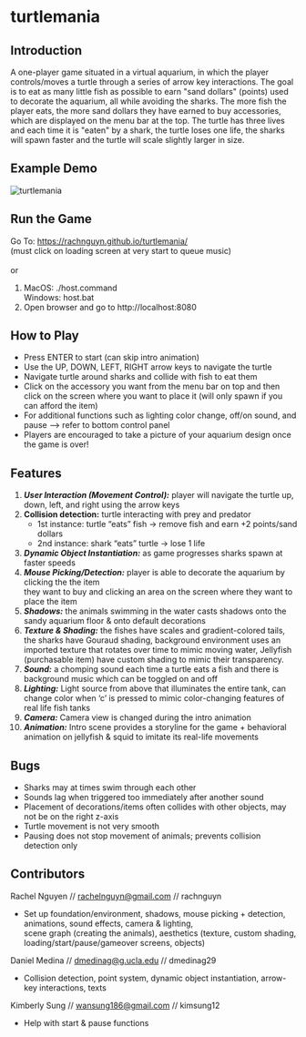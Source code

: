 # turtlemania

## Introduction	<br>

A one-player game situated in a virtual aquarium, in which the player controls/moves a turtle through a series of 
arrow key interactions. The goal is to eat as many little fish as possible to earn "sand dollars" (points) used to decorate the 
aquarium, all while avoiding the sharks. The more fish the player eats, the more sand dollars they have earned to buy accessories, 
which are displayed on the menu bar at the top. The turtle has three lives and each time it is "eaten" by a shark, the turtle 
loses one life, the sharks will spawn faster and the turtle will scale slightly larger in size.

## Example Demo
![turtlemania](https://user-images.githubusercontent.com/91295945/144671500-05bc6433-7d39-4bbf-98fc-81bb4638f63d.gif)

## Run the Game
Go To: https://rachnguyn.github.io/turtlemania/ <br> (must click on loading screen at very start to queue music) <br> <br>
or 
1) MacOS: ./host.command <br>
   Windows: host.bat <br>
2) Open browser and go to http://localhost:8080

## How to Play

- Press ENTER to start (can skip intro animation)
- Use the UP, DOWN, LEFT, RIGHT arrow keys to navigate the turtle
- Navigate turtle around sharks and collide with fish to eat them
- Click on the accessory you want from the menu bar on top and then click on the screen where you want to place it (will only spawn if you can afford the item)
- For additional functions such as lighting color change, off/on sound, and pause --> refer to bottom control panel 
- Players are encouraged to take a picture of your aquarium design once the game is over!
 
## Features

1) _**User Interaction (Movement Control):**_ player will navigate the turtle up, down, left, and right using the arrow keys
2) **Collision detection:** turtle interacting with prey and predator
   - 1st instance: turtle “eats” fish → remove fish and earn +2 points/sand dollars
   - 2nd instance: shark “eats” turtle → lose 1 life 
3) _**Dynamic Object Instantiation:**_ as game progresses sharks spawn at faster speeds 
4) _**Mouse Picking/Detection:**_ player is able to decorate the aquarium by clicking the the item <br>
   they want to buy and clicking an area on the screen where they want to place the item 
5) _**Shadows:**_ the animals swimming in the water casts shadows onto the sandy aquarium floor & onto default decorations 
6) _**Texture & Shading:**_ the fishes have scales and gradient-colored tails, the sharks have Gouraud shading, background environment 
uses an imported texture that rotates over time to mimic moving water, Jellyfish (purchasable item) have custom shading to mimic their transparency. 
7) _**Sound:**_ a chomping sound each time a turtle eats a fish and there is background music which can be toggled on and off
8) _**Lighting:**_ Light source from above that illuminates the entire tank, can change color when ‘c’ is pressed to mimic color-changing features of real life fish tanks
9) _**Camera:**_ Camera view is changed during the intro animation 
10) _**Animation:**_ Intro scene provides a storyline for the game + behavioral animation on jellyfish & squid to imitate its real-life movements

## Bugs
- Sharks may at times swim through each other 
- Sounds lag when triggered too immediately after another sound
- Placement of decorations/items often collides with other objects, may not be on the right z-axis  
- Turtle movement is not very smooth
- Pausing does not stop movement of animals; prevents collision detection only 

## Contributors

Rachel Nguyen // rachelnguyn@gmail.com // rachnguyn 
- Set up foundation/environment, shadows, mouse picking + detection, animations, sound effects, camera & lighting, <br>
  scene graph (creating the animals), aesthetics (texture, custom shading, loading/start/pause/gameover screens, objects) 

Daniel Medina // dmedinag@g.ucla.edu // dmedinag29 
- Collision detection, point system, dynamic object instantiation, arrow-key interactions, texts

Kimberly Sung // wansung186@gmail.com // kimsung12
- Help with start & pause functions
